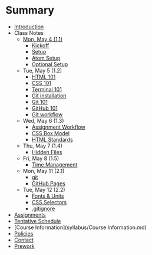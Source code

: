 # Summary

* [Introduction](README.md)
* Class Notes
  * [Mon, May 4 (1.1)](notes/misc/1.1.md)
      * [Kickoff](notes/misc/kickoff.md)
      * [Setup](notes/misc/setup.md)
      * [Atom Setup](notes/misc/atom-setup.md)
      * [Optional Setup](notes/misc/optional-setup.md)
  * Tue, May 5 (1.2)
      * [HTML 101](notes/html/html-101.md)
      * [CSS 101](notes/css/css-101.md)
      * [Terminal 101](notes/unix/terminal-101.md)
      * [Git installation](notes/git/git-installation.md)
      * [Git 101](notes/git/git-101.md)
      * [GitHub 101](notes/git/github-101.md)
      * [Git workflow](notes/git/git-workflow.md)
  * Wed, May 6 (1.3)
      * [Assignment Workflow](notes/git/assignment-workflow.md)
      * [CSS Box Model](notes/css/css-box-model.md)
      * [HTML Standards](notes/html/html-standards.md)
  * Thu, May 7 (1.4)
      * [Hidden Files](notes/unix/hidden-files.md)
  * Fri, May 8 (1.5)
      * [Time Management](notes/misc/time-management.md)
  * Mon, May 11 (2.1)
      * [git](notes/git/git.md)
      * [GitHub Pages](notes/git/gh-pages.md)
  * Tue, May 12 (2.2)
      * [Fonts & Units](notes/css/css-fonts-units.md)
      * [CSS Selectors](notes/css/css-selectors.md)
      * [.gitignore](notes/git/gitignore.md)
* [Assignments](https://github.com/TIY-GVL-FEE-2015-May/assignments)
* [Tentative Schedule](syllabus/Schedule.md)
* [Course Information](syllabus/Course Information.md)
* [Policies](syllabus/Policies.md)
* [Contact](syllabus/Contact.md)
* [Prework](prework.md)

